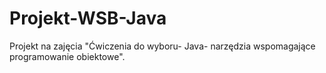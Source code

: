 # Projekt-WSB-Java
Projekt na zajęcia "Ćwiczenia do wyboru- Java- narzędzia wspomagające programowanie obiektowe".
